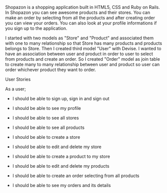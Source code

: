 Shopazon is a shopping application built in HTML5, CSS and Ruby on Rails. In Shopazon you can see awesome products and their stores. You can make an order by selecting from all the products and after creating order you can view your orders. You can also look at your profile informations if you sign up to the application. 

I started with two models as "Store" and "Product" and associated them with one to many relationship so that Store has many products and products belongs to Store. Then I created third model "User" with Devise. I wanted to have an association between user and product in order to user to select from products and create an order. So I created "Order" model as join table to create many to many relationship between user and product so user can order whichever product they want to order.


User Stories

As a user;

- I should be able to sign up, sign in and sign out
- I should be able to see my profile

- I should be able to see all stores
- I should be able to see all products   
- I should be able to create a store
- I should be able to edit and delete my store
- I should be able to create a product to my store
- I should be able to edit and delete my products
- I should be able to create an order selecting from all products
- I should be able to see my orders and its details
